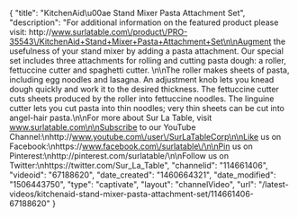 {
    "title": "KitchenAid\u00ae Stand Mixer Pasta Attachment Set",
    "description": "For additional information on the featured product please visit: http:\/\/www.surlatable.com\/product\/PRO-35543\/KitchenAid+Stand+Mixer+Pasta+Attachment+Set\n\nAugment the usefulness of your stand mixer by adding a pasta attachment. Our special set includes three attachments for rolling and cutting pasta dough: a roller, fettuccine cutter and spaghetti cutter. \n\nThe roller makes sheets of pasta, including egg noodles and lasagna. An adjustment knob lets you knead dough quickly and work it to the desired thickness. The fettuccine cutter cuts sheets produced by the roller into fettuccine noodles. The linguine cutter lets you cut pasta into thin noodles; very thin sheets can be cut into angel-hair pasta.\n\nFor more about Sur La Table, visit www.surlatable.com\n\nSubscribe to our YouTube Channel:\nhttp:\/\/www.youtube.com\/user\/SurLaTableCorp\n\nLike us on Facebook:\nhttps:\/\/www.facebook.com\/surlatable\/\n\nPin us on Pinterest:\nhttp:\/\/pinterest.com\/surlatable\/\n\nFollow us on Twitter:\nhttps:\/\/twitter.com\/Sur_La_Table",
    "channelid": "114661406",
    "videoid": "67188620",
    "date_created": "1460664321",
    "date_modified": "1506443750",
    "type": "captivate",
    "layout": "channelVideo",
    "url": "\/latest-videos\/kitchenaid-stand-mixer-pasta-attachment-set\/114661406-67188620"
}